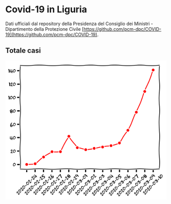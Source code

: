 # Covid-19 in Liguria
Dati ufficiali dal repository della Presidenza del Consiglio dei Ministri - Dipartimento della Protezione Civile [https://github.com/pcm-dpc/COVID-19](https://github.com/pcm-dpc/COVID-19). 

## Totale casi
![totale_casi](./plots/totale_casi.png)
